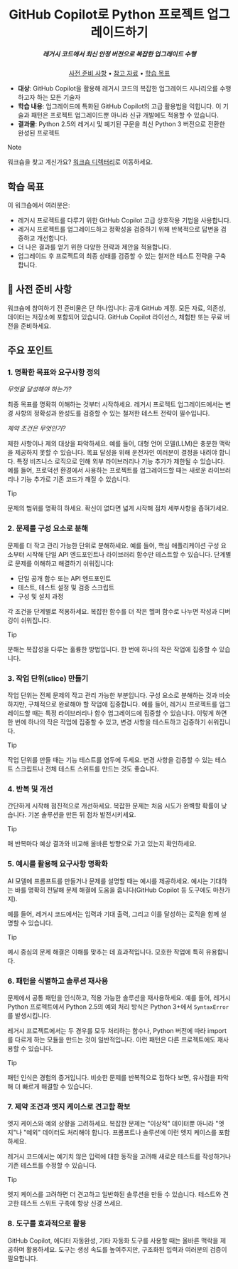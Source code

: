 <h1 align="center">GitHub Copilot로 Python 프로젝트 업그레이드하기</h1>
<h5 align="center">레거시 코드에서 최신 안정 버전으로 복잡한 업그레이드 수행</h3>

<p align="center">
  <a href="#mega-prerequisites">사전 준비 사항</a> •
  <a href="#books-resources">참고 자료</a> •
  <a href="#learning-objectives">학습 목표</a>
</p>

- **대상**: GitHub Copilot을 활용해 레거시 코드의 복잡한 업그레이드 시나리오를 수행하고자 하는 모든 기술자
- **학습 내용**: 업그레이드에 특화된 GitHub Copilot의 고급 활용법을 익힙니다. 이 기술과 패턴은 프로젝트 업그레이드뿐 아니라 신규 개발에도 적용할 수 있습니다.
- **결과물**: Python 2.5의 레거시 및 폐기된 구문을 최신 Python 3 버전으로 전환한 완성된 프로젝트

> [!NOTE]
> 워크숍을 찾고 계신가요? [워크숍 디렉터리](./workshop)로 이동하세요.

## 학습 목표

이 워크숍에서 여러분은:

  - 레거시 프로젝트를 다루기 위한 GitHub Copilot 고급 상호작용 기법을 사용합니다.
  - 레거시 프로젝트를 업그레이드하고 정확성을 검증하기 위해 반복적으로 답변을 검증하고 개선합니다.
  - 더 나은 결과를 얻기 위한 다양한 전략과 제안을 적용합니다.
  - 업그레이드 후 프로젝트의 최종 상태를 검증할 수 있는 철저한 테스트 전략을 구축합니다.

## :mega: 사전 준비 사항

워크숍에 참여하기 전 준비물은 단 하나입니다: 공개 GitHub 계정. 모든 자료, 의존성, 데이터는 저장소에 포함되어 있습니다. GitHub Copilot 라이선스, 체험판 또는 무료 버전을 준비하세요.

## 주요 포인트

### 1. 명확한 목표와 요구사항 정의

*무엇을 달성해야 하는가?*

최종 목표를 명확히 이해하는 것부터 시작하세요. 레거시 프로젝트 업그레이드에서는 변경 사항의 정확성과 완성도를 검증할 수 있는 철저한 테스트 전략이 필수입니다.

*제약 조건은 무엇인가?*

제한 사항이나 제외 대상을 파악하세요. 예를 들어, 대형 언어 모델(LLM)은 충분한 맥락을 제공하지 못할 수 있습니다. 목표 달성을 위해 운전자인 여러분이 결정을 내려야 합니다. 특정 비즈니스 로직으로 인해 외부 라이브러리나 기능 추가가 제한될 수 있습니다. 예를 들어, 프로덕션 환경에서 사용하는 프로젝트를 업그레이드할 때는 새로운 라이브러리나 기능 추가로 기존 코드가 깨질 수 있습니다.

> [!TIP]
> 문제의 범위를 명확히 하세요. 확신이 없다면 넓게 시작해 점차 세부사항을 좁혀가세요.

### 2. 문제를 구성 요소로 분해

문제를 더 작고 관리 가능한 단위로 분해하세요. 예를 들어, 핵심 애플리케이션 구성 요소부터 시작해 단일 API 엔드포인트나 라이브러리 함수만 테스트할 수 있습니다. 단계별로 문제를 이해하고 해결하기 쉬워집니다:

- 단일 공개 함수 또는 API 엔드포인트
- 테스트, 테스트 설정 및 검증 스크립트
- 구성 및 설치 과정

각 조건을 단계별로 적용하세요. 복잡한 함수를 더 작은 헬퍼 함수로 나누면 작성과 디버깅이 쉬워집니다.

> [!TIP]
> 분해는 복잡성을 다루는 훌륭한 방법입니다. 한 번에 하나의 작은 작업에 집중할 수 있습니다.

### 3. 작업 단위(slice) 만들기

작업 단위는 전체 문제의 작고 관리 가능한 부분입니다. 구성 요소로 분해하는 것과 비슷하지만, 구체적으로 완료해야 할 작업에 집중합니다. 예를 들어, 레거시 프로젝트를 업그레이드할 때는 특정 라이브러리나 함수 업그레이드에 집중할 수 있습니다.
이렇게 하면 한 번에 하나의 작은 작업에 집중할 수 있고, 변경 사항을 테스트하고 검증하기 쉬워집니다.

> [!TIP]
> 작업 단위를 만들 때는 기능 테스트를 염두에 두세요. 변경 사항을 검증할 수 있는 테스트 스크립트나 전체 테스트 스위트를 만드는 것도 좋습니다.

### 4. 반복 및 개선
간단하게 시작해 점진적으로 개선하세요. 복잡한 문제는 처음 시도가 완벽할 확률이 낮습니다. 기본 솔루션을 만든 뒤 점차 발전시키세요.

> [!TIP]
> 매 반복마다 예상 결과와 비교해 올바른 방향으로 가고 있는지 확인하세요.

### 5. 예시를 활용해 요구사항 명확화
AI 모델에 프롬프트를 만들거나 문제를 설명할 때는 예시를 제공하세요. 예시는 기대하는 바를 명확히 전달해 문제 해결에 도움을 줍니다(GitHub Copilot 등 도구에도 마찬가지).

예를 들어, 레거시 코드에서는 입력과 기대 출력, 그리고 이를 달성하는 로직을 함께 설명할 수 있습니다.

> [!TIP]
> 예시 중심의 문제 해결은 이해를 맞추는 데 효과적입니다. 모호한 작업에 특히 유용합니다.

### 6. 패턴을 식별하고 솔루션 재사용
문제에서 공통 패턴을 인식하고, 적용 가능한 솔루션을 재사용하세요. 예를 들어, 레거시 Python 프로젝트에서 Python 2.5의 예외 처리 방식은 Python 3+에서 `SyntaxError`를 발생시킵니다.

레거시 프로젝트에서는 두 경우를 모두 처리하는 함수나, Python 버전에 따라 import를 다르게 하는 모듈을 만드는 것이 일반적입니다. 이런 패턴은 다른 프로젝트에도 재사용할 수 있습니다.

> [!TIP]
> 패턴 인식은 경험의 증거입니다. 비슷한 문제를 반복적으로 접하다 보면, 유사점을 파악해 더 빠르게 해결할 수 있습니다.

### 7. 제약 조건과 엣지 케이스로 견고함 확보
엣지 케이스와 예외 상황을 고려하세요. 복잡한 문제는 "이상적" 데이터뿐 아니라 "엣지"나 "예외" 데이터도 처리해야 합니다. 프롬프트나 솔루션에 이런 엣지 케이스를 포함하세요.

레거시 코드에서는 예기치 않은 입력에 대한 동작을 고려해 새로운 테스트를 작성하거나 기존 테스트를 수정할 수 있습니다.

> [!TIP]
> 엣지 케이스를 고려하면 더 견고하고 일반화된 솔루션을 만들 수 있습니다. 테스트와 견고한 테스트 스위트 구축에 항상 신경 쓰세요.

### 8. 도구를 효과적으로 활용
GitHub Copilot, 에디터 자동완성, 기타 자동화 도구를 사용할 때는 올바른 맥락을 제공하며 활용하세요. 도구는 생성 속도를 높여주지만, 구조화된 입력과 여러분의 검증이 필요합니다.

```